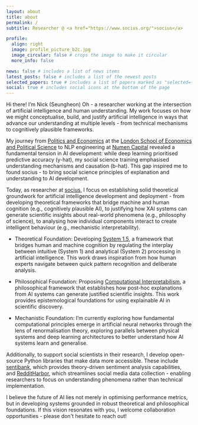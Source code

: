 ```yaml
---
layout: about
title: about
permalink: /
subtitle: Researcher @ <a href="https://www.socius.org/">socius</a>

profile:
  align: right
  image: profile_picture_b2c.jpg
  image_circular: false # crops the image to make it circular
  more_info: false

news: false # includes a list of news items
latest_posts: false # includes a list of the newest posts
selected_papers: true # includes a list of papers marked as "selected={true}"
social: true # includes social icons at the bottom of the page
---
```


Hi there! I’m Nick (Seungheon) Oh - a researcher working at the intersection of artificial intelligence and human understanding. My work focuses on how we might conceptualise, build, and justify artificial intelligence in ways that advance our understanding at multiple levels - from technical mechanisms to cognitively plausible frameworks.

My journey from [Politics and Economics](https://www.lse.ac.uk/study-at-lse/undergraduate/degree-programmes-2024/bsc-politics-and-economics) at the [London School of Economics and Political Science](https://www.lse.ac.uk/) to NLP engineering at [Numen Capital](https://numencapital.com/) revealed a fundamental tension in AI development: while deep learning prioritised predictive accuracy (y-hat), my social science training emphasised understanding mechanisms and causation (b-hat). This gap inspired me to found socius - to bring social science principles of explanation and understanding to AI development.

Today, as researcher at [socius](https://socius.org/), I focus on establishing solid theoretical groundwork for artificial intelligence development and deployment - from developing theoretical frameworks that bridge machine and human cognition (e.g., cognitively plausible AI), to justifying how XAI systems can generate scientific insights about real-world phenomena (e.g., philosophy of science), to analysing how individual components interact to create intelligent behaviour (e.g., mechanistic interpretability).

* Theoretical Foundation: Developing [System 1.5](https://nips.cc/virtual/2024/104306), a framework that bridges human and machine cognition by regulating the interplay between intuitive (System 1) and analytical (System 2) processing in artificial intelligence. This work draws inspiration from how human experts navigate between quick pattern recognition and deliberate analysis.

* Philosophical Foundation: Proposing [Computational Interpretabilism](https://nips.cc/virtual/2024/99151), a philosophical framework that establishes how post-hoc explanations from AI systems can generate justified scientific insights. This work provides epistemological foundations for using explainable AI in scientific discovery.

* Mechanistic Foundation: I’m currently exploring how fundamental computational principles emerge in artificial neural networks through the lens of renormalisation theory, exploring parallels between physical systems and deep learning architectures to better understand how AI systems learn and generalise.

Additionally, to support social scientists in their research, I develop open-source Python libraries that make data more accessible. These include [sentibank](https://github.com/socius-org/sentibank), which provides theory-driven sentiment analysis capabilities, and [RedditHarbor](https://github.com/socius-org/RedditHarbor), which streamlines social media data collection - enabling researchers to focus on understanding phenomena rather than technical implementation.

I believe the future of AI lies not merely in optimising performance metrics, but in developing systems grounded in robust theoretical and philosophical foundations. If this vision resonates with you, I welcome collaboration opportunities - please don't hesitate to reach out!